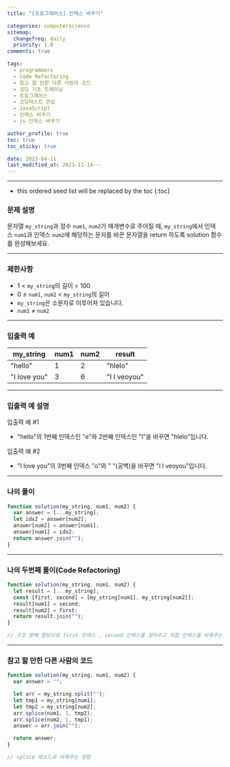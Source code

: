 ```yaml
---
title: "[프로그래머스] 인덱스 바꾸기"

categories: computerscience
sitemap:
  changefreq: daily
  priority: 1.0
comments: true

tags:
  - programmers
  - Code Refactoring
  - 참고 할 만한 다른 사람의 코드
  - 코딩 기초 트레이닝
  - 프로그래머스
  - 코딩테스트 연습
  - JavaScript
  - 인덱스 바꾸기
  - js 인덱스 바꾸기

author_profile: true
toc: true
toc_sticky: true

date: 2023-04-11
last_modified_at: 2023-11-14---
---
```


---

<!-- prettier-ignore -->
* this ordered seed list will be replaced by the toc 
{:toc}

### 문제 설명

문자열 `my_string`과 정수 `num1`, `num2`가 매개변수로 주어질 때, `my_string`에서 인덱스 `num1`과 인덱스 `num2`에 해당하는 문자를 바꾼 문자열을 return 하도록 solution 함수를 완성해보세요.

---

### 제한사항

- 1 < `my_string`의 길이 < 100
- 0 ≤ `num1`, `num2` < `my_string`의 길이
- `my_string`은 소문자로 이루어져 있습니다.
- `num1` ≠ `num2`

---

### 입출력 예

| my_string    | num1 | num2 | result       |
| ------------ | ---- | ---- | ------------ |
| "hello"      | 1    | 2    | "hlelo"      |
| "I love you" | 3    | 6    | "I l veoyou" |

---

### 입출력 예 설명

입출력 예 #1

- "hello"의 1번째 인덱스인 "e"와 2번째 인덱스인 "l"을 바꾸면 "hlelo"입니다.

입출력 예 #2

- "I love you"의 3번째 인덱스 "o"와 " "(공백)을 바꾸면 "I l veoyou"입니다.

---

### 나의 풀이

```jsx
function solution(my_string, num1, num2) {
  var answer = [...my_string];
  let idx2 = answer[num2];
  answer[num2] = answer[num1];
  answer[num1] = idx2;
  return answer.join("");
}
```

---

### 나의 두번째 풀이(Code Refactoring)

```jsx
function solution(my_string, num1, num2) {
  let result = [...my_string];
  const [first, second] = [my_string[num1], my_string[num2]];
  result[num1] = second;
  result[num2] = first;
  return result.join("");
}

// 구조 분해 할당으로 first 인덱스 , second 인덱스를 찾아주고 직접 인덱스를 바꿔주는 방법
```

---

### 참고 할 만한 다른 사람의 코드

```jsx
function solution(my_string, num1, num2) {
  var answer = "";

  let arr = my_string.split("");
  let tmp1 = my_string[num1];
  let tmp2 = my_string[num2];
  arr.splice(num1, 1, tmp2);
  arr.splice(num2, 1, tmp1);
  answer = arr.join("");

  return answer;
}

// splice 메소드로 바꿔주는 방법
```

